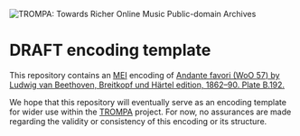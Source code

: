 ![TROMPA: Towards Richer Online Music Public-domain Archives](https://trompamusic.eu/sites/default/files/top-bar-logo_0_0.png)

# DRAFT encoding template

This repository contains an [MEI](https://music-encoding.org) encoding of [Andante favori (WoO 57) by Ludwig van Beethoven, Breitkopf und Härtel edition, 1862–90. Plate B.192.](https://imslp.org/wiki/Special:ReverseLookup/58150) 

We hope that this repository will eventually serve as an encoding template for wider use within the [TROMPA](https://trompamusic.eu) project. For now, no assurances are made regarding the validity or consistency of this encoding or its structure.
